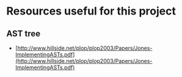 # Resources useful for this project

## AST tree

- [http://www.hillside.net/plop/plop2003/Papers/Jones-ImplementingASTs.pdf](http://www.hillside.net/plop/plop2003/Papers/Jones-ImplementingASTs.pdf)
